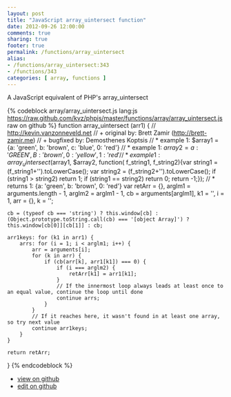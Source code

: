```yaml
---
layout: post
title: "JavaScript array_uintersect function"
date: 2012-09-26 12:00:00
comments: true
sharing: true
footer: true
permalink: /functions/array_uintersect
alias:
- /functions/array_uintersect:343
- /functions/343
categories: [ array, functions ]
---
```

A JavaScript equivalent of PHP's array_uintersect
<!-- more -->
{% codeblock array/array_uintersect.js lang:js https://raw.github.com/kvz/phpjs/master/functions/array/array_uintersect.js raw on github %}
function array_uintersect (arr1) {
    // http://kevin.vanzonneveld.net
    // +   original by: Brett Zamir (http://brett-zamir.me)
    // +   bugfixed by: Demosthenes Koptsis
    // *     example 1: $array1 = {a: 'green', b: 'brown', c: 'blue', 0: 'red'}
    // *     example 1: $array2 = {a: 'GREEN', B: 'brown', 0: 'yellow', 1: 'red'}
    // *     example 1: array_uintersect($array1, $array2, function( f_string1, f_string2){var string1 = (f_string1+'').toLowerCase(); var string2 = (f_string2+'').toLowerCase(); if (string1 > string2) return 1; if (string1 == string2) return 0; return -1;});
    // *     returns 1: {a: 'green', b: 'brown', 0: 'red'}
    var retArr = {},
        arglm1 = arguments.length - 1,
        arglm2 = arglm1 - 1,
        cb = arguments[arglm1],
        k1 = '',
        i = 1,
        arr = {},
        k = '';

    cb = (typeof cb === 'string') ? this.window[cb] : (Object.prototype.toString.call(cb) === '[object Array]') ? this.window[cb[0]][cb[1]] : cb;

    arr1keys: for (k1 in arr1) {
        arrs: for (i = 1; i < arglm1; i++) {
            arr = arguments[i];
            for (k in arr) {
                if (cb(arr[k], arr1[k1]) === 0) {
                    if (i === arglm2) {
                        retArr[k1] = arr1[k1];
                    }
                    // If the innermost loop always leads at least once to an equal value, continue the loop until done
                    continue arrs;
                }
            }
            // If it reaches here, it wasn't found in at least one array, so try next value
            continue arr1keys;
        }
    }

    return retArr;
}
{% endcodeblock %}
<ul>
 <li><a href="https://github.com/kvz/phpjs/blob/master/functions/array/array_uintersect.js">view on github</a></li>
 <li><a href="https://github.com/kvz/phpjs/edit/master/functions/array/array_uintersect.js">edit on github</a></li>
</ul>
